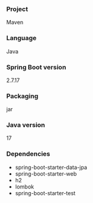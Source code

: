 ### Project
Maven

### Language
Java

### Spring Boot version
2.7.17

### Packaging
jar

### Java version
17

### Dependencies
- spring-boot-starter-data-jpa
- spring-boot-starter-web
- h2
- lombok
- spring-boot-starter-test
